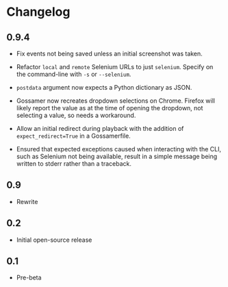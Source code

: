 # Changelog

## 0.9.4

* Fix events not being saved unless an initial screenshot was taken.

* Refactor `local` and `remote` Selenium URLs to just `selenium`. Specify on
the command-line with `-s` or `--selenium`.

* `postdata` argument now expects a Python dictionary as JSON.

* Gossamer now recreates dropdown selections on Chrome. Firefox will likely
report the value as at the time of opening the dropdown, not selecting a value,
so needs a workaround.

* Allow an initial redirect during playback with the addition of
`expect_redirect=True` in a Gossamerfile.

* Ensured that expected exceptions caused when interacting with the CLI, such
as Selenium not being available, result in a simple message being written to
stderr rather than a traceback.

## 0.9

* Rewrite

## 0.2

* Initial open-source release

## 0.1

* Pre-beta
